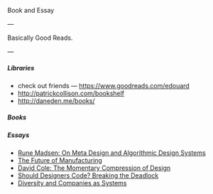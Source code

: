 Book and Essay

—

Basically Good Reads.

—

##### Libraries

- check out friends — https://www.goodreads.com/edouard
- http://patrickcollison.com/bookshelf
- http://daneden.me/books/

##### Books

##### Essays

- [Rune Madsen: On Meta Design and Algorithmic Design Systems](http://www.runemadsen.com/blog/on-meta-design-and-algorithmic-design-systems/)
- [The Future of Manufacturing](http://dupress.com/articles/future-of-manufacturing-industry/)
- [David Cole: The Momentary Compression of Design](https://design.quora.com/The-Momentary-Compression-of-Design)
- [Should Designers Code? Breaking the Deadlock](https://medium.com/@movito/https-mobile-twitter-com-cennydd-status-636788432229003264-71b6c2d7166)
- [Diversity and Companies as Systems](https://modelviewculture.com/pieces/diversity-and-companies-as-systems)
